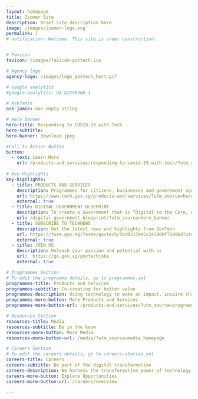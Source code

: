 ```yaml
---
layout: homepage
title: Isomer Site
description: Brief site description here
image: /images/isomer-logo.svg
permalink: /
# notification: Welcome. This site is under construction. 


# Favicon
favicon: /images/favicon-govtech.ico

# Agency logo
agency-logo: /images/logo_govtech_hort.gif

# Google analytics
#google-analytics: UA-82296306-1

# AskJamie
ask-jamie: non-empty string

# Hero Banner
hero-title: Responding to COVID-19 with Tech
hero-subtitle:
hero-banner: download.jpeg

#Call to Action Button
button:
  - text: Learn More
    url: /products-and-services/responding-to-covid-19-with-tech/?utm_source=hero_banner
    
# Key Highlights
key-highlights:
  - title: PRODUCTS AND SERVICES
    description: Programmes for citizens, businesses and government agencies
    url: https://www.tech.gov.sg/products-and-services/?utm_source=hero_banner
    external: true
  - title: DIGITAL GOVERNMENT BLUEPRINT
    description: To create a Government that is “Digital to the Core, and Serves with Heart"
    url: /digital-government-blueprint/?utm_source=hero_banner
  - title: SUBSCRIBE TO TECHNEWS
    description: Get the latest news and highlights from GovTech
    url: https://form.gov.sg/forms/govtech/5bd0317ee5c241000f7589bd?utm_source=hero_banner
    external: true
  - title: JOIN US
    description: Unleash your passion and potential with us
    url:  https://go.gov.sg/govtechjobs
    external: true

# Programmes Section
# To edit the programme details, go to programmes.yml
programmes-title: Products and Services
programmes-subtitle: Co-creating for better value
programmes-description: Using technology to make an impact, inspire change. We have programmes for citizens, businesses and government agencies to get on board. Be involved now. 
programmes-more-button: More Products and Services
programmes-more-button-url: /products-and-services/?utm_source=programmes_homepage

# Resources Section
resources-title: Media
resources-subtitle: Be in the know
resources-more-button: More Media
resources-more-button-url: /media/?utm_source=media_homepage

# Careers Section
# To edit the careers details, go to careers-stories.yml
careers-title: Careers
careers-subtitle: Be part of the digital transformation
careers-description: We harness the transformative power of technology to deliver user-centric services for Singapore and Singaporeans. Be part of the team.
careers-more-button: Explore Opportunities
careers-more-button-url: /careers/overview

---
```

